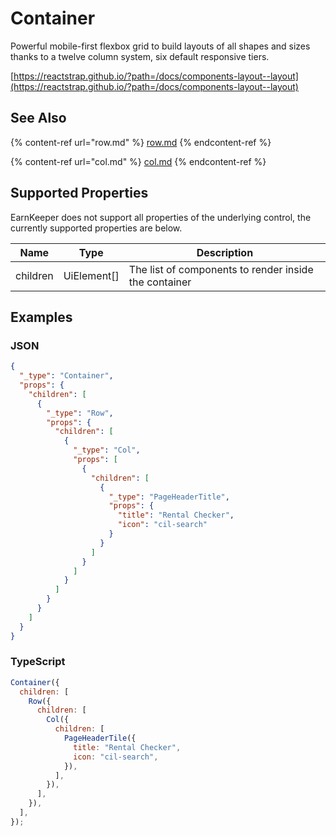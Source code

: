 # Container

Powerful mobile-first flexbox grid to build layouts of all shapes and sizes thanks to a twelve column system, six default responsive tiers.

[https://reactstrap.github.io/?path=/docs/components-layout--layout](https://reactstrap.github.io/?path=/docs/components-layout--layout)

## See Also

{% content-ref url="row.md" %}
[row.md](row.md)
{% endcontent-ref %}

{% content-ref url="col.md" %}
[col.md](col.md)
{% endcontent-ref %}


## Supported Properties

EarnKeeper does not support all properties of the underlying control, the currently supported properties are below.

| Name     | Type         | Description                                           |
| -------- | ------------ | ----------------------------------------------------- |
| children | UiElement\[] | The list of components to render inside the container |

## Examples

### JSON

```json
{
  "_type": "Container",
  "props": {
    "children": [
      {
        "_type": "Row",
        "props": {
          "children": [
            {
              "_type": "Col",
              "props": [
                {
                  "children": [
                    {
                      "_type": "PageHeaderTitle",
                      "props": {
                        "title": "Rental Checker",
                        "icon": "cil-search"
                      }
                    }
                  ]
                }
              ]
            }
          ]
        }
      }
    ]
  }
}
```

### TypeScript

```javascript
Container({
  children: [
    Row({
      children: [
        Col({
          children: [
            PageHeaderTile({
              title: "Rental Checker",
              icon: "cil-search",
            }),
          ],
        }),
      ],
    }),
  ],
});
```
